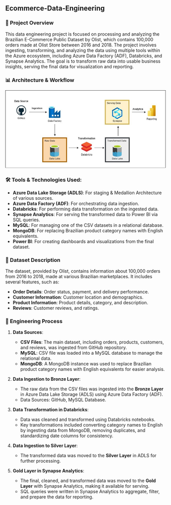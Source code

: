 ## Ecommerce-Data-Engineering

### 📌 Project Overview

This data engineering project is focused on processing and analyzing the Brazilian E-Commerce Public Dataset by Olist, which contains 100,000 orders made at Olist Store between 2016 and 2018. The project involves ingesting, transforming, and analyzing the data using multiple tools within the Azure ecosystem, including Azure Data Factory (ADF), Databricks, and Synapse Analytics. The goal is to transform raw data into usable business insights, serving the final data for visualization and reporting.

### 📊 Architecture & Workflow
![Project Architecture](project_architecture.jpg)

### 🛠️ Tools & Technologies Used:
- **Azure Data Lake Storage (ADLS)**: For staging & Medallion Architecture of various sources.
- **Azure Data Factory (ADF)**: For orchestrating data ingestion.
- **Databricks**: For performing data transformation on the ingested data.
- **Synapse Analytics**: For serving the transformed data to Power BI via SQL queries.
- **MySQL**: For managing one of the CSV datasets in a relational database.
- **MongoDB**: For replacing Brazilian product category names with English equivalents.
- **Power BI**: For creating dashboards and visualizations from the final dataset.

### 📑 Dataset Description

The dataset, provided by Olist, contains information about 100,000 orders from 2016 to 2018, made at various Brazilian marketplaces. It includes several features, such as:
- **Order Details**: Order status, payment, and delivery performance.
- **Customer Information**: Customer location and demographics.
- **Product Information**: Product details, category, and description.
- **Reviews**: Customer reviews, and ratings.

### 🚀 Engineering Process

1. **Data Sources**: 
   - **CSV Files**: The main dataset, including orders, products, customers, and reviews, was ingested from GitHub repository.
   - **MySQL**: CSV file was loaded into a MySQL database to manage the relational data.
   - **MongoDB**: A MongoDB instance was used to replace Brazilian product category names with English equivalents for easier analysis.

2. **Data Ingestion to Bronze Layer**: 
   - The raw data from the CSV files was ingested into the **Bronze Layer** in Azure Data Lake Storage (ADLS) using Azure Data Factory (ADF).
   - Data Sources: GitHub, MySQL Database.

3. **Data Transformation in Databricks**:
   - Data was cleaned and transformed using Databricks notebooks.
   - Key transformations included converting category names to English by ingesting data from MongoDB, removing duplicates, and standardizing date columns for consistency.

4. **Data Ingestion to Silver Layer**:
   - The transformed data was moved to the **Silver Layer** in ADLS for further processing.

5. **Gold Layer in Synapse Analytics**:
   - The final, cleaned, and transformed data was moved to the **Gold Layer** with Synapse Analytics, making it available for serving.
   - SQL queries were written in Synapse Analytics to aggregate, filter, and prepare the data for reporting.
